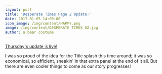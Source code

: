 ```yaml
---
layout: post
title: 'Desperate Times Page 2 Update!'
date: 2017-01-05 14:00:00
icon_image: /img/content/HAPPY.png
image: /img/content/DESPERATE TIMES 02.jpg
author: a bear costume
---
```



[Thursday's update is live!](/comics/desperate+times_02/)

I was so proud of the idea for the Title splash this time around; it was so economical, so efficient, sneakin' in that extra panel at the end of it all. But there are even cooler things to come as our story progresses!